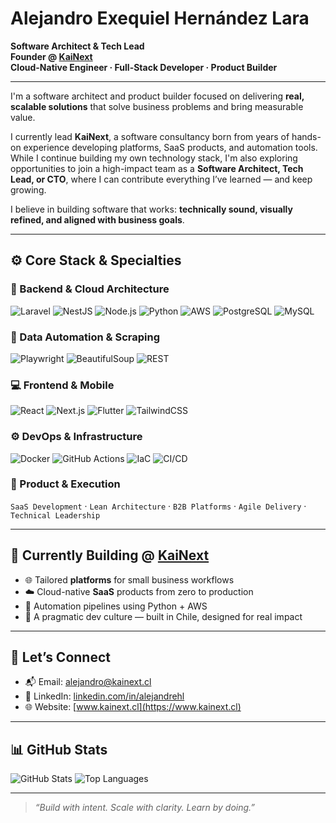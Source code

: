 # Alejandro Exequiel Hernández Lara

**Software Architect & Tech Lead**  
**Founder @ [KaiNext](https://www.kainext.cl)**  
**Cloud-Native Engineer · Full-Stack Developer · Product Builder**

---

I'm a software architect and product builder focused on delivering **real, scalable solutions** that solve business problems and bring measurable value.

I currently lead **KaiNext**, a software consultancy born from years of hands-on experience developing platforms, SaaS products, and automation tools. While I continue building my own technology stack, I'm also exploring opportunities to join a high-impact team as a **Software Architect, Tech Lead, or CTO**, where I can contribute everything I’ve learned — and keep growing.

I believe in building software that works: **technically sound, visually refined, and aligned with business goals**.

---

## ⚙️ Core Stack & Specialties

### 🧠 Backend & Cloud Architecture  
![Laravel](https://img.shields.io/badge/Laravel-F05340?style=for-the-badge&logo=laravel&logoColor=white)
![NestJS](https://img.shields.io/badge/NestJS-E0234E?style=for-the-badge&logo=nestjs&logoColor=white)
![Node.js](https://img.shields.io/badge/Node.js-339933?style=for-the-badge&logo=node.js&logoColor=white)
![Python](https://img.shields.io/badge/Python-3776AB?style=for-the-badge&logo=python&logoColor=white)
![AWS](https://img.shields.io/badge/AWS-232F3E?style=for-the-badge&logo=amazon-aws&logoColor=white)
![PostgreSQL](https://img.shields.io/badge/PostgreSQL-336791?style=for-the-badge&logo=postgresql&logoColor=white)
![MySQL](https://img.shields.io/badge/MySQL-00758F?style=for-the-badge&logo=mysql&logoColor=white)

### 🔄 Data Automation & Scraping  
![Playwright](https://img.shields.io/badge/Playwright-2E2E2E?style=for-the-badge&logo=playwright&logoColor=green)
![BeautifulSoup](https://img.shields.io/badge/BeautifulSoup-ffffff?style=for-the-badge&logo=python&logoColor=black)
![REST](https://img.shields.io/badge/REST%20APIs-FF6F00?style=for-the-badge&logo=api&logoColor=white)

### 💻 Frontend & Mobile  
![React](https://img.shields.io/badge/React-20232A?style=for-the-badge&logo=react&logoColor=61DAFB)
![Next.js](https://img.shields.io/badge/Next.js-000000?style=for-the-badge&logo=next.js&logoColor=white)
![Flutter](https://img.shields.io/badge/Flutter-02569B?style=for-the-badge&logo=flutter&logoColor=white)
![TailwindCSS](https://img.shields.io/badge/TailwindCSS-38B2AC?style=for-the-badge&logo=tailwind-css&logoColor=white)

### ⚙️ DevOps & Infrastructure  
![Docker](https://img.shields.io/badge/Docker-2496ED?style=for-the-badge&logo=docker&logoColor=white)
![GitHub Actions](https://img.shields.io/badge/GitHub%20Actions-2088FF?style=for-the-badge&logo=github-actions&logoColor=white)
![IaC](https://img.shields.io/badge/IaC-CDK%2FTerraform-4E4E4E?style=for-the-badge)
![CI/CD](https://img.shields.io/badge/CI%2FCD-20B2AA?style=for-the-badge)

### 💼 Product & Execution  
`SaaS Development` · `Lean Architecture` · `B2B Platforms` · `Agile Delivery` · `Technical Leadership`

---

## 🚀 Currently Building @ [KaiNext](https://www.kainext.cl)

- 🌐 Tailored **platforms** for small business workflows  
- ☁️ Cloud-native **SaaS** products from zero to production  
- 🤖 Automation pipelines using Python + AWS  
- 🧭 A pragmatic dev culture — built in Chile, designed for real impact

---

## 🤝 Let’s Connect

- 📬 Email: [alejandro@kainext.cl](mailto:alejandro@kainext.cl)  
- 💼 LinkedIn: [linkedin.com/in/alejandrehl](https://www.linkedin.com/in/alejandrehl)  
- 🌐 Website: [www.kainext.cl](https://www.kainext.cl)

---

## 📊 GitHub Stats

![GitHub Stats](https://github-readme-stats.vercel.app/api?username=alejandrehl&show_icons=true&count_private=true&theme=default)
![Top Languages](https://github-readme-stats.vercel.app/api/top-langs/?username=alejandrehl&layout=compact&langs_count=8&theme=default)

---

> *“Build with intent. Scale with clarity. Learn by doing.”*
